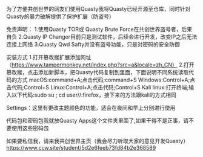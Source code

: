 为了方便共创世界的网友们使用Quasty我将Quasty已经开源至仓库，同时针对Quasty的暴力破解提供了保护扩展（防盗号）

免责声明：
1.使用Quasty TOR或 Quasty Brute Force在共创世界盗号者，后果自负
2.Quasty IP Changer目前只是测试软件，后续会进行开发，改变IP之后无法连接上网络
3.Quasty Qwd Safty并没有盗号功能，只是对密码的安全防御

安装方式
1.打开篡改猴扩展添加网址（https://www.tampermonkey.net/index.php?src=a&locale=zh_CN）
2.打开篡改猴，点击添加新脚本，把Quasty代码复制到里面，下面说明不同系统读取代码的方式
   macOS:command+A;点击代码;command+S
   Windows:Control+A;点击代码;Control+S
   Linux:Control+A;点击代码;Control+S
   Kali linux:打开终端;输入以下代码:sudo su ; cd user//:firefox，接下来的方法跟kali的方式相同


Settings：这里有更改主题颜色的功能，适合在夜间和早上分别进行使用

代码包和密码包我就放Quasty Apps这个文件夹里面了,如果干得不是正事，请不要使用这些密码包


如果要私信我，请来我共创世界主页（我会尽力听取大家的意见开发Quasty）
https://www.ccw.site/student/5d2e6feeb73fd84b2e368589
